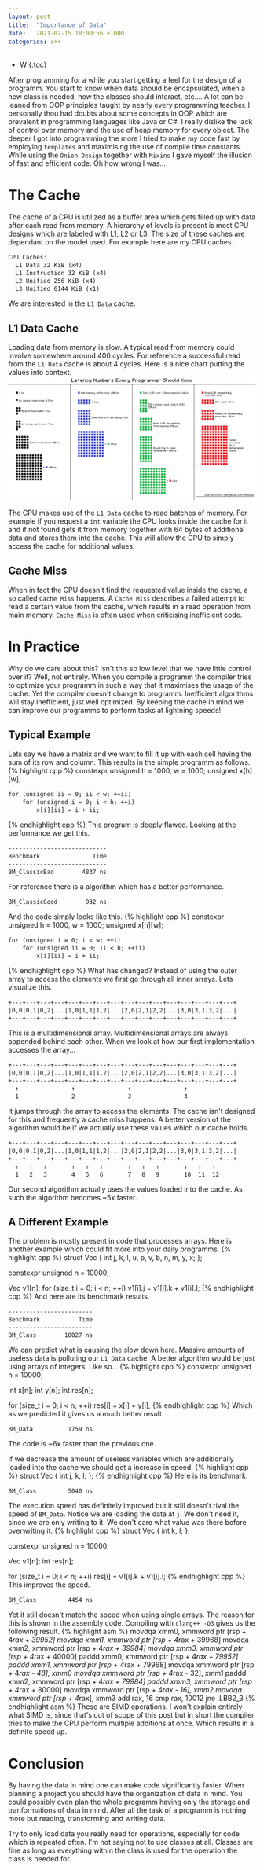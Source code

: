 ```yaml
---
layout: post
title:  "Importance of Data"
date:   2021-02-15 18:00:56 +1000
categories: c++
---
```

* W
{:toc}

After programming for a while you start getting a feel for the design of a programm. You start to know when data should be encapsulated, when a new class is needed, how the classes should interact, etc.... A lot can be leaned from OOP principles taught by nearly every programming teacher. I personally thou had doubts about some concepts in OOP which are prevalent in programming languages like Java or C#. I really dislike the lack of control over memory and the use of heap memory for every object. The deeper I got into programming the more I tried to make my code fast by employing `templates` and maximising the use of compile time constants. While using the `Onion Design` together with `Mixins` I gave myself the illusion of fast and efficient code. Oh how wrong I was...

# The Cache
The cache of a CPU is utilized as a buffer area which gets filled up with data after each read from memory. A hierarchy of levels is present is most CPU designs which are labeled with L1, L2 or L3. The size of these caches are dependant on the model used. For example here are my CPU caches.
```
CPU Caches:
  L1 Data 32 KiB (x4)
  L1 Instruction 32 KiB (x4)
  L2 Unified 256 KiB (x4)
  L3 Unified 6144 KiB (x1)
```
We are interested in the `L1 Data` cache.

## L1 Data Cache
Loading data from memory is slow. A typical read from memory could involve somewhere around 400 cycles. For reference a successful read from the `L1 Data` cache is about 4 cycles. Here is a nice chart putting the values into context.
![Speed of multiple operations](/assets/speed_reference.png)

The CPU makes use of the `L1 Data` cache to read batches of memory. For example if you request a `int` variable the CPU looks inside the cache for it and if not found gets it from memory together with 64 bytes of additional data and stores them into the cache. This will allow the CPU to simply access the cache for additional values.

## Cache Miss
When in fact the CPU doesn't find the requested value inside the cache, a so called `Cache Miss` happens. A `Cache Miss` describes a failed attempt to read a certain value from the cache, which results in a read operation from main memory. `Cache Miss` is often used when criticising inefficient code.

# In Practice
Why do we care about this? Isn't this so low level that we have little control over it? Well, not entirely. When you compile a programm the compiler tries to optimize your programm in such a way that it maximises the usage of the cache. Yet the compiler doesn't change to programm. Inefficient algorithms will stay inefficient, just well optimized. By keeping the cache in mind we can improve our programms to perform tasks at lightning speeds!

## Typical Example
Lets say we have a matrix and we want to fill it up with each cell having the sum of its row and column. This results in the simple programm as follows.
{% highlight cpp %}
constexpr unsigned h = 1000, w = 1000;
unsigned x[h][w];

    for (unsigned ii = 0; ii < w; ++ii)
        for (unsigned i = 0; i < h; ++i)
            x[i][ii] = i + ii;
{% endhighlight cpp %}
This program is deeply flawed. Looking at the performance we get this.
```
----------------------------
Benchmark               Time
----------------------------
BM_ClassicBad        4837 ns
```
For reference there is a algorithm which has a better performance.
```
BM_ClassicGood        932 ns
```
And the code simply looks like this.
{% highlight cpp %}
constexpr unsigned h = 1000, w = 1000;
unsigned x[h][w];

    for (unsigned i = 0; i < w; ++i)
        for (unsigned ii = 0; ii < h; ++ii)
            x[i][ii] = i + ii;
{% endhighlight cpp %}
What has changed? Instead of using the outer array to access the elements we first go through all inner arrays. Lets visualize this.
```
+---+---+---+---+---+---+---+---+---+---+---+---+---+---+---+---+
|0,0|0,1|0,2|...|1,0|1,1|1,2|...|2,0|2,1|2,2|...|3,0|3,1|3,2|...|
+---+---+---+---+---+---+---+---+---+---+---+---+---+---+---+---+
```
This is a multidimensional array. Multidimensional arrays are always appended behind each other. When we look at how our first implementation accesses the array...
```
+---+---+---+---+---+---+---+---+---+---+---+---+---+---+---+---+
|0,0|0,1|0,2|...|1,0|1,1|1,2|...|2,0|2,1|2,2|...|3,0|3,1|3,2|...|
+---+---+---+---+---+---+---+---+---+---+---+---+---+---+---+---+
  ↑               ↑               ↑               ↑
  1               2               3               4
```
It jumps through the array to access the elements. The cache isn't designed for this and frequently a cache miss happens. A better version of the algorithm would be if we actually use these values which our cache holds.
```
+---+---+---+---+---+---+---+---+---+---+---+---+---+---+---+---+
|0,0|0,1|0,2|...|1,0|1,1|1,2|...|2,0|2,1|2,2|...|3,0|3,1|3,2|...|
+---+---+---+---+---+---+---+---+---+---+---+---+---+---+---+---+
  ↑   ↑   ↑       ↑   ↑   ↑       ↑   ↑   ↑       ↑   ↑   ↑
  1   2   3       4   5   6       7   8   9       10  11  12
```
Our second algorithm actually uses the values loaded into the cache. As such the algorithm becomes ~5x faster.

## A Different Example
The problem is mostly present in code that processes arrays. Here is another example which could fit more into your daily programms.
{% highlight cpp %}
struct Vec
{
    int j, k, l, u, p, v, b, n, m, y, x;
};

constexpr unsigned n = 10000;

Vec v1[n];
for (size_t i = 0; i < n; ++i) v1[i].j = v1[i].k + v1[i].l;
{% endhighlight cpp %}
And here are its benchmark results.
```
------------------------
Benchmark           Time
------------------------
BM_Class        10027 ns
```
We can predict what is causing the slow down here. Massive amounts of useless data is polluting our `L1 Data` cache. A better algorithm would be just using arrays of integers. Like so...
{% highlight cpp %}
constexpr unsigned n = 10000;

int x[n];
int y[n];
int res[n];

for (size_t i = 0; i < n; ++i) res[i] = x[i] + y[i];
{% endhighlight cpp %}
Which as we predicted it gives us a much better result.
```
BM_Data          1759 ns
```
The code is ~6x faster than the previous one.

If we decrease the amount of useless variables which are additionally loaded into the cache we should get a increase in speed.
{% highlight cpp %}
struct Vec
{
    int j, k, l;
};
{% endhighlight cpp %}
Here is its benchmark.
```
BM_Class         5040 ns
```
The execution speed has definitely improved but it still doesn't rival the speed of `BM_Data`. Notice we are loading the data at `j`. We don't need it, since we are only writing to it. We don't care what value was there before overwriting it.
{% highlight cpp %}
struct Vec
{
    int k, l;
};

constexpr unsigned n = 10000;

Vec v1[n];
int res[n];

for (size_t i = 0; i < n; ++i) res[i] = v1[i].k + v1[i].l;
{% endhighlight cpp %}
This improves the speed.
```
BM_Class         4454 ns
```
Yet it still doesn't match the speed when using single arrays. The reason for this is shown in the assembly code. Compiling with `clang++ -O3` gives us the following result.
{% highlight asm %}
movdqa  xmm0, xmmword ptr [rsp + 4*rax + 39952]
movdqa  xmm1, xmmword ptr [rsp + 4*rax + 39968]
movdqa  xmm2, xmmword ptr [rsp + 4*rax + 39984]
movdqa  xmm3, xmmword ptr [rsp + 4*rax + 40000]
paddd   xmm0, xmmword ptr [rsp + 4*rax + 79952]
paddd   xmm1, xmmword ptr [rsp + 4*rax + 79968]
movdqa  xmmword ptr [rsp + 4*rax - 48], xmm0
movdqa  xmmword ptr [rsp + 4*rax - 32], xmm1
paddd   xmm2, xmmword ptr [rsp + 4*rax + 79984]
paddd   xmm3, xmmword ptr [rsp + 4*rax + 80000]
movdqa  xmmword ptr [rsp + 4*rax - 16], xmm2
movdqa  xmmword ptr [rsp + 4*rax], xmm3
add     rax, 16
cmp     rax, 10012
jne     .LBB2_3
{% endhighlight asm %}
These are SIMD operations. I won't explain entirely what SIMD is, since that's out of scope of this post but in short the compiler tries to make the CPU perform multiple additions at once. Which results in a definite speed up.

# Conclusion
By having the data in mind one can make code significantly faster. When planning a project you should have the organization of data in mind. You could possibly even plan the whole programm having only the storage and tranformations of data in mind. After all the task of a programm is nothing more but reading, transforming and writing data.

Try to only load data you really need for operations, especially for code which is repeated often. I'm not saying not to use classes at all. Classes are fine as long as everything within the class is used for the operation the class is needed for.